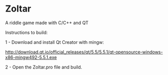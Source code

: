 # Zoltar
A riddle game made with C/C++ and QT

Instructions to build:

1 - Download and install Qt Creator with mingw:  

   http://download.qt.io/official_releases/qt/5.5/5.5.1/qt-opensource-windows-x86-mingw492-5.5.1.exe

2 - Open the Zoltar.pro file and build.
